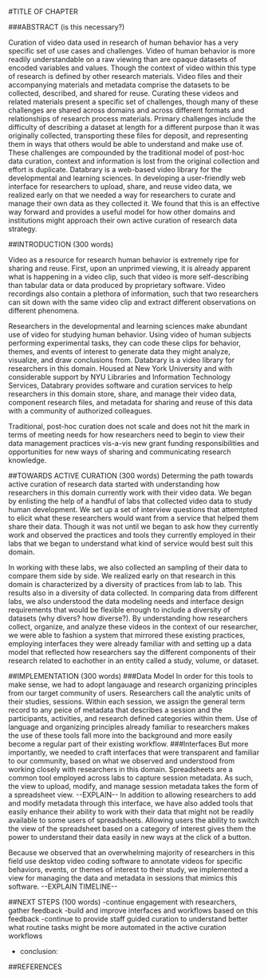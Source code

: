 #TITLE OF CHAPTER

###ABSTRACT (is this necessary?)

Curation of video data used in research of human behavior has a very specific set of use cases and challenges.
Video of human behavior is more readily understandable on a raw viewing than are opaque datasets of encoded variables and values. 
Though the context of video within this type of research is defined by other research materials. 
Video files and their accompanying materials and metadata comprise the datasets to be collected, described, and shared for reuse.
Curating these videos and related materials present a specific set of challenges, though many of these challenges are shared across domains and across different formats and relationships of research process materials. 
Primary challenges include the difficulty of describing a dataset at length for a different purpose than it was originally collected, transporting these files for deposit, and representing them in ways that others would be able to understand and make use of.
These challenges are compounded by the traditional model of post-hoc data curation, context and information is lost from the original collection and effort is duplicate. 
Databrary is a web-based video library for the developmental and learning sciences.
In developing a user-friendly web interface for researchers to upload, share, and reuse video data, we realized early on that we needed a way for researchers to curate and manage their own data as they collected it.
We found that this is an effective way forward and provides a useful model for how other domains and institutions might approach their own active curation of research data strategy.

##INTRODUCTION (300 words)

Video as a resource for research human behavior is extremely ripe for sharing and reuse. 
First, upon an unprimed viewing, it is already apparent what is happening in a video clip, such that video is more self-describing than tabular data or data produced by proprietary software. 
Video recordings also contain a plethora of information, such that two researchers can sit down with the same video clip and extract different observations on different phenomena.  

Researchers in the developmental and learning sciences make abundant use of video for studying human behavior. 
Using video of human subjects performing experimental tasks, they can code these clips for behavior, themes, and events of interest to generate data they might analyze, visualize, and draw conclusions from. Databrary is a video library for researchers in this domain. 
Housed at New York University and with considerable support by NYU Libraries and Information Technology Services, Databrary provides software and curation services to help researchers in this domain store, share, and manage their video data, component research files, and metadata for sharing and reuse of this data with a community of authorized colleagues. 

Traditional, post-hoc curation does not scale and does not hit the mark in terms of meeting needs for how researchers need to begin to view their data management practices vis-a-vis new grant funding responsibilities and opportunities for new ways of sharing and communicating research knowledge.

##TOWARDS ACTIVE CURATION (300 words)
Determing the path towards active curation of research data started with understanding how researchers in this domain currently work with their video data. 
We began by enlisting the help of a handful of labs that collected video data to study human development. 
We set up a set of interview questions that attemtpted to elicit what these researchers would want from a service that helped them share their data. 
Though it was not until we began to ask how they currently work and observed the practices and tools they currently employed in their labs that we began to understand what kind of service would best suit this domain.

In working with these labs, we also collected an sampling of their data to compare them side by side. 
We realized early on that research in this domain is characterized by a diversity of practices from lab to lab. 
This results also in a diversity of data collected. 
In comparing data from different labs, we also understood the data modeling needs and interface design requirements that would be flexible enough to include a diversity of datasets (why divers? how diverse?). 
By understanding how researchers collect, organize, and analyze these videos in the context of our researcher, we were able to fashion a system that mirrored these existing practices, employing interfaces they were already familiar with and setting up a data model that reflected how researchers say the different components of their research related to eachother in an entity called a study, volume, or dataset.

##IMPLEMENTATION (300 words)
###Data Model
In order for this tools to make sense, we had to adopt langauage and research organizing principles from our target community of users. Researchers call the analytic units of their studies, sessions. Within each session, we assign the general term record to any peice of metadata that describes a session and the participants, activities, and research defined categories within them.
Use of language and organizing principles already familiar to researchers makes the use of these tools fall more into the background and more easily become a regular part of their existing workflow.
###Interfaces
But more importantly, we needed to craft interfaces that were transparent and familiar to our community, based on what we observed and understood from working closely with researchers in this domain. 
Spreadsheets are a common tool employed across labs to capture session metadata.
As such, the view to upload, modify, and manage session metadata takes the form of a spreadsheet view.
--EXPLAIN--
In addition to allowing researchers to add and modify metadata through this interface, we have also added tools that easily enhance their ability to work with their data that might not be readily available to some users of spreadsheets.
Allowing users the ability to switch the view of the spreadsheet based on a category of interest gives them the power to understand their data easily in new ways at the click of a button. 

Because we observed that an overwhelming majority of researchers in this field use desktop video coding software to annotate videos for specific behaviors, events, or themes of interest to their study, we implemented a view for managing the data and metadata in sessions that mimics this software.
--EXPLAIN TIMELINE--

##NEXT STEPS (100 words)
-continue engagement with researchers, gather feedback
-build and improve interfaces and workflows based on this feedback
-continue to provide staff guided curation to understand better what routine tasks might be more automated in the active curation workflows
- conclusion: 

##REFERENCES